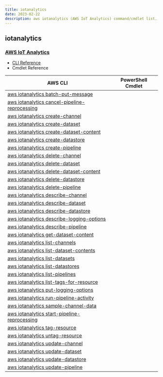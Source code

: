 ```yaml
---
title: iotanalytics
date: 2023-02-22
description: aws iotanalytics (AWS IoT Analytics) command/cmdlet list.
---
```


## iotanalytics

### [AWS IoT Analytics](https://aws.amazon.com/iot/)

* [CLI Reference](https://docs.aws.amazon.com/cli/latest/reference/iotanalytics/index.html)
* Cmdlet Reference

|AWS CLI|PowerShell Cmdlet|
|----|----|
|[aws iotanalytics batch-put-message](https://docs.aws.amazon.com/cli/latest/reference/iotanalytics/batch-put-message.html)||
|[aws iotanalytics cancel-pipeline-reprocessing](https://docs.aws.amazon.com/cli/latest/reference/iotanalytics/cancel-pipeline-reprocessing.html)||
|[aws iotanalytics create-channel](https://docs.aws.amazon.com/cli/latest/reference/iotanalytics/create-channel.html)||
|[aws iotanalytics create-dataset](https://docs.aws.amazon.com/cli/latest/reference/iotanalytics/create-dataset.html)||
|[aws iotanalytics create-dataset-content](https://docs.aws.amazon.com/cli/latest/reference/iotanalytics/create-dataset-content.html)||
|[aws iotanalytics create-datastore](https://docs.aws.amazon.com/cli/latest/reference/iotanalytics/create-datastore.html)||
|[aws iotanalytics create-pipeline](https://docs.aws.amazon.com/cli/latest/reference/iotanalytics/create-pipeline.html)||
|[aws iotanalytics delete-channel](https://docs.aws.amazon.com/cli/latest/reference/iotanalytics/delete-channel.html)||
|[aws iotanalytics delete-dataset](https://docs.aws.amazon.com/cli/latest/reference/iotanalytics/delete-dataset.html)||
|[aws iotanalytics delete-dataset-content](https://docs.aws.amazon.com/cli/latest/reference/iotanalytics/delete-dataset-content.html)||
|[aws iotanalytics delete-datastore](https://docs.aws.amazon.com/cli/latest/reference/iotanalytics/delete-datastore.html)||
|[aws iotanalytics delete-pipeline](https://docs.aws.amazon.com/cli/latest/reference/iotanalytics/delete-pipeline.html)||
|[aws iotanalytics describe-channel](https://docs.aws.amazon.com/cli/latest/reference/iotanalytics/describe-channel.html)||
|[aws iotanalytics describe-dataset](https://docs.aws.amazon.com/cli/latest/reference/iotanalytics/describe-dataset.html)||
|[aws iotanalytics describe-datastore](https://docs.aws.amazon.com/cli/latest/reference/iotanalytics/describe-datastore.html)||
|[aws iotanalytics describe-logging-options](https://docs.aws.amazon.com/cli/latest/reference/iotanalytics/describe-logging-options.html)||
|[aws iotanalytics describe-pipeline](https://docs.aws.amazon.com/cli/latest/reference/iotanalytics/describe-pipeline.html)||
|[aws iotanalytics get-dataset-content](https://docs.aws.amazon.com/cli/latest/reference/iotanalytics/get-dataset-content.html)||
|[aws iotanalytics list-channels](https://docs.aws.amazon.com/cli/latest/reference/iotanalytics/list-channels.html)||
|[aws iotanalytics list-dataset-contents](https://docs.aws.amazon.com/cli/latest/reference/iotanalytics/list-dataset-contents.html)||
|[aws iotanalytics list-datasets](https://docs.aws.amazon.com/cli/latest/reference/iotanalytics/list-datasets.html)||
|[aws iotanalytics list-datastores](https://docs.aws.amazon.com/cli/latest/reference/iotanalytics/list-datastores.html)||
|[aws iotanalytics list-pipelines](https://docs.aws.amazon.com/cli/latest/reference/iotanalytics/list-pipelines.html)||
|[aws iotanalytics list-tags-for-resource](https://docs.aws.amazon.com/cli/latest/reference/iotanalytics/list-tags-for-resource.html)||
|[aws iotanalytics put-logging-options](https://docs.aws.amazon.com/cli/latest/reference/iotanalytics/put-logging-options.html)||
|[aws iotanalytics run-pipeline-activity](https://docs.aws.amazon.com/cli/latest/reference/iotanalytics/run-pipeline-activity.html)||
|[aws iotanalytics sample-channel-data](https://docs.aws.amazon.com/cli/latest/reference/iotanalytics/sample-channel-data.html)||
|[aws iotanalytics start-pipeline-reprocessing](https://docs.aws.amazon.com/cli/latest/reference/iotanalytics/start-pipeline-reprocessing.html)||
|[aws iotanalytics tag-resource](https://docs.aws.amazon.com/cli/latest/reference/iotanalytics/tag-resource.html)||
|[aws iotanalytics untag-resource](https://docs.aws.amazon.com/cli/latest/reference/iotanalytics/untag-resource.html)||
|[aws iotanalytics update-channel](https://docs.aws.amazon.com/cli/latest/reference/iotanalytics/update-channel.html)||
|[aws iotanalytics update-dataset](https://docs.aws.amazon.com/cli/latest/reference/iotanalytics/update-dataset.html)||
|[aws iotanalytics update-datastore](https://docs.aws.amazon.com/cli/latest/reference/iotanalytics/update-datastore.html)||
|[aws iotanalytics update-pipeline](https://docs.aws.amazon.com/cli/latest/reference/iotanalytics/update-pipeline.html)||

